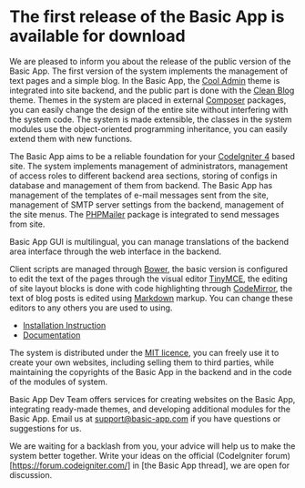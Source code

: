 The first release of the Basic App is available for download
============================================================

We are pleased to inform you about the release of the public version of the Basic App. The first version of the system implements the management of text pages and a simple blog. In the Basic App, the [Cool Admin](https://github.com/puikinsh/CoolAdmin) theme is integrated into site backend, and the public part is done with the [Clean Blog](https://startbootstrap.com/themes/clean-blog) theme. Themes in the system are placed in external [Composer](https://getcomposer.org/) packages, you can easily change the design of the entire site without interfering with the system code. The system is made extensible, the classes in the system modules use the object-oriented programming inheritance, you can easily extend them with new functions.

The Basic App aims to be a reliable foundation for your [CodeIgniter 4](https://github.com/codeigniter4/CodeIgniter4) based site. The system implements management of administrators, management of access roles to different backend area sections, storing of configs in database and management of them from backend. The Basic App has management of the templates of e-mail messages sent from the site, management of SMTP server settings from the backend, management of the site menus. The [PHPMailer](https://github.com/PHPMailer/PHPMailer) package is integrated to send messages from site.

Basic App GUI is multilingual, you can manage translations of the backend area interface through the web interface in the backend.

Client scripts are managed through [Bower](https://bower.io/), the basic version is configured to edit the text of the pages through the visual editor [TinyMCE](https://www.tiny.cloud/), the editing of site layout blocks is done with code highlighting through [CodeMirror](https://codemirror.net), the text of blog posts is edited using [Markdown](https://en.wikipedia.org/wiki/Markdown) markup. You can change these editors to any others you are used to using.

  - [Installation Instruction](http://basic-app.com/page/download)
  - [Documentation](https://github.com/basic-app/docs)

The system is distributed under the [MIT licence](https://en.wikipedia.org/wiki/MIT_License), you can freely use it to create your own websites, including selling them to third parties, while maintaining the copyrights of the Basic App in the backend and in the code of the modules of system.

Basic App Dev Team offers services for creating websites on the Basic App, integrating ready-made themes, and developing additional modules for the Basic App. Email us at [support@basic-app.com](mailto:support@basic-app.com) if you have questions or suggestions for us.

We are waiting for a backlash from you, your advice will help us to make the system better together. Write your ideas on the official (CodeIgniter forum)[https://forum.codeigniter.com/] in [the Basic App thread], we are open for discussion.